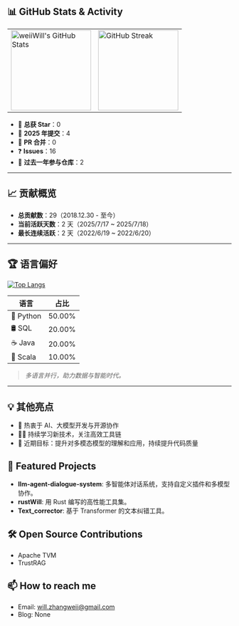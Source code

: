 ## 📊 GitHub Stats & Activity

<table>
  <tr>
    <td>
      <img src="https://github-readme-stats.vercel.app/api?username=weiiWill&show_icons=true&theme=tokyonight&hide=contribs,prs" alt="weiiWill's GitHub Stats" height="180px"/>
    </td>
    <td>
      <img src="https://streak-stats.demolab.com?user=weiiWill&theme=tokyonight" alt="GitHub Streak" height="180px"/>
    </td>
  </tr>
</table>

- 🌟 **总获 Star**：0
- 📝 **2025 年提交**：4
- 🔀 **PR 合并**：0
- ❓ **Issues**：16
- 💪 **过去一年参与仓库**：2

---

## 📈 贡献概览

- **总贡献数**：29（2018.12.30 - 至今）
- **当前活跃天数**：2 天（2025/7/17 ~ 2025/7/18）
- **最长连续活跃**：2 天（2022/6/19 ~ 2022/6/20）

---

## 🏆 语言偏好

[![Top Langs](https://github-readme-stats.vercel.app/api/top-langs/?username=weiiWill&layout=compact&theme=tokyonight)](https://github.com/anuraghazra/github-readme-stats)

| 语言   | 占比    |
| ------ | ------- |
| 🐍 Python | 50.00% |
| 🛢️ SQL    | 20.00% |
| ☕ Java   | 20.00% |
| 🔷 Scala | 10.00% |

> *多语言并行，助力数据与智能时代。*
---

## 💡 其他亮点

- 🚀 热衷于 AI、大模型开发与开源协作
- 🧑‍💻 持续学习新技术，关注高效工具链
- 🌱 近期目标：提升对多模态模型的理解和应用，持续提升代码质量


## 🚀 Featured Projects

- **llm-agent-dialogue-system**: 多智能体对话系统，支持自定义插件和多模型协作。
- **rustWill**: 用 Rust 编写的高性能工具集。
- **Text_corrector**: 基于 Transformer 的文本纠错工具。

## 🛠️ Open Source Contributions

- Apache TVM
- TrustRAG

## 📫 How to reach me

- Email: will.zhangweii@gmail.com
- Blog: None
